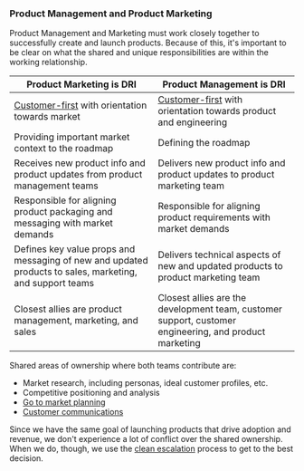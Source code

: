 ### Product Management and Product Marketing

Product Management and Marketing must work closely together to successfully create and launch products. Because of this, it's important to be clear on what the shared and unique responsibilities are within the working relationship.

| Product Marketing is DRI                                                                                                 | Product Management is DRI                                                                                                                 |
| ------------------------------------------------------------------------------------------------------------------------ | ----------------------------------------------------------------------------------------------------------------------------------------- |
| [Customer-first](../../../../../company-info-and-process/values/index.md#customer-first) with orientation towards market | [Customer-first](../../../../../company-info-and-process/values/index.md#customer-first) with orientation towards product and engineering |
| Providing important market context to the roadmap                                                                        | Defining the roadmap                                                                                                                      |
| Receives new product info and product updates from product management teams                                              | Delivers new product info and product updates to product marketing team                                                                   |
| Responsible for aligning product packaging and messaging with market demands                                             | Responsible for aligning product requirements with market demands                                                                         |
| Defines key value props and messaging of new and updated products to sales, marketing, and support teams                 | Delivers technical aspects of new and updated products to product marketing team                                                          |
| Closest allies are product management, marketing, and sales                                                              | Closest allies are the development team, customer support, customer engineering, and product marketing                                    |

Shared areas of ownership where both teams contribute are:

- Market research, including personas, ideal customer profiles, etc.
- Competitive positioning and analysis
- [Go to market planning](./rollout_process.md)
- [Customer communications](../index.md#talking-to-customers-and-stakeholders)

Since we have the same goal of launching products that drive adoption and revenue, we don't experience a lot of conflict over the shared ownership. When we do, though, we use the [clean escalation](../../../../../company-info-and-process/communication/conflicts.md#clean-escalation) process to get to the best decision.
